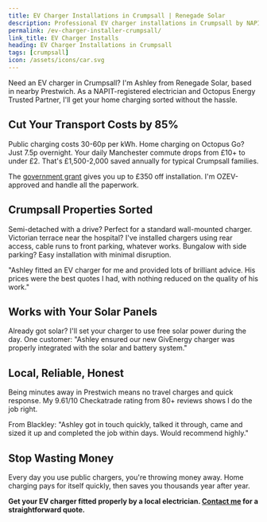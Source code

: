 ```yaml
---
title: EV Charger Installations in Crumpsall | Renegade Solar
description: Professional EV charger installations in Crumpsall by NAPIT-registered electrician. Smart charging integration with solar panels and home batteries.
permalink: /ev-charger-installer-crumpsall/
link_title: EV Charger Installs
heading: EV Charger Installations in Crumpsall
tags: [crumpsall]
icon: /assets/icons/car.svg
---
```


Need an EV charger in Crumpsall? I'm Ashley from Renegade Solar, based in nearby Prestwich. As a NAPIT-registered electrician and Octopus Energy Trusted Partner, I'll get your home charging sorted without the hassle.

## Cut Your Transport Costs by 85%

Public charging costs 30-60p per kWh. Home charging on Octopus Go? Just 7.5p overnight. Your daily Manchester commute drops from £10+ to under £2. That's £1,500-2,000 saved annually for typical Crumpsall families.

The [government grant](https://www.gov.uk/electric-vehicle-chargepoint-grant-household) gives you up to £350 off installation. I'm OZEV-approved and handle all the paperwork.

## Crumpsall Properties Sorted

Semi-detached with a drive? Perfect for a standard wall-mounted charger. Victorian terrace near the hospital? I've installed chargers using rear access, cable runs to front parking, whatever works. Bungalow with side parking? Easy installation with minimal disruption.

"Ashley fitted an EV charger for me and provided lots of brilliant advice. His prices were the best quotes I had, with nothing reduced on the quality of his work."

## Works with Your Solar Panels

Already got solar? I'll set your charger to use free solar power during the day. One customer: "Ashley ensured our new GivEnergy charger was properly integrated with the solar and battery system."

## Local, Reliable, Honest

Being minutes away in Prestwich means no travel charges and quick response. My 9.61/10 Checkatrade rating from 80+ reviews shows I do the job right.

From Blackley: "Ashley got in touch quickly, talked it through, came and sized it up and completed the job within days. Would recommend highly."

## Stop Wasting Money

Every day you use public chargers, you're throwing money away. Home charging pays for itself quickly, then saves you thousands year after year.

**Get your EV charger fitted properly by a local electrician. [Contact me](/contact/) for a straightforward quote.**
